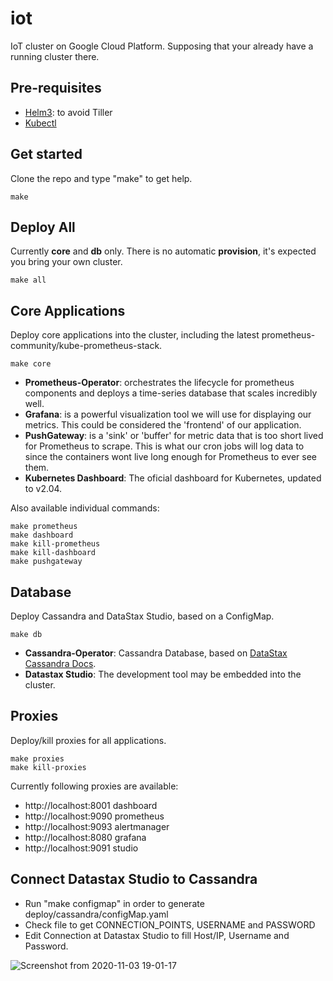 # iot
IoT cluster on Google Cloud Platform. Supposing that your already have a running cluster there.

## Pre-requisites

* [Helm3](https://helm.sh/docs/intro/install/ "Helm Installation"): to avoid Tiller
* [Kubectl](https://kubernetes.io/docs/tasks/tools/install-kubectl/ "Kubectl Installation")

## Get started

Clone the repo and type "make" to get help.

    make

## Deploy All

Currently **core** and **db** only. There is no automatic **provision**, it's expected you bring your own cluster.

    make all

## Core Applications

Deploy core applications into the cluster, including the latest prometheus-community/kube-prometheus-stack. 

    make core

* **Prometheus-Operator**: orchestrates the lifecycle for prometheus components and deploys a time-series database that scales incredibly well.
* **Grafana**: is a powerful visualization tool we will use for displaying our metrics. This could be considered the 'frontend' of our application.
* **PushGateway**: is a 'sink' or 'buffer' for metric data that is too short lived for Prometheus to scrape. This is what our cron jobs will log data to since the containers wont live long enough for Prometheus to ever see them.
* **Kubernetes Dashboard**: The oficial dashboard for Kubernetes, updated to v2.04.

Also available individual commands:

    make prometheus
    make dashboard
    make kill-prometheus
    make kill-dashboard
    make pushgateway

## Database

Deploy Cassandra and DataStax Studio, based on a ConfigMap.

    make db

* **Cassandra-Operator**: Cassandra Database, based on [DataStax Cassandra Docs](https://docs.datastax.com/en/cass-operator/doc/cass-operator/cassOperatorGettingStarted.html).
* **Datastax Studio**: The development tool may be embedded into the cluster.

## Proxies

Deploy/kill proxies for all applications.

    make proxies
    make kill-proxies

Currently following proxies are available:

- http://localhost:8001 dashboard
- http://localhost:9090 prometheus
- http://localhost:9093 alertmanager
- http://localhost:8080 grafana
- http://localhost:9091 studio

## Connect Datastax Studio to Cassandra

- Run "make configmap" in order to generate deploy/cassandra/configMap.yaml
- Check file to get CONNECTION_POINTS, USERNAME and PASSWORD
- Edit Connection at Datastax Studio to fill Host/IP, Username and Password.

![Screenshot from 2020-11-03 19-01-17](https://user-images.githubusercontent.com/86032/98122828-df461200-1e8f-11eb-8a52-ce30480e6474.png)
